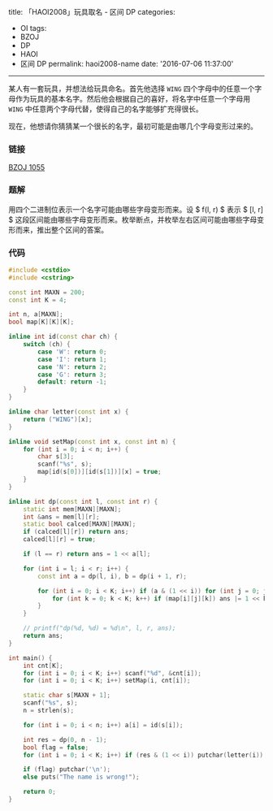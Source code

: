 title: 「HAOI2008」玩具取名 - 区间 DP
categories:
  - OI
tags:
  - BZOJ
  - DP
  - HAOI
  - 区间 DP
permalink: haoi2008-name
date: '2016-07-06 11:37:00'
---

某人有一套玩具，并想法给玩具命名。首先他选择 `WING` 四个字母中的任意一个字母作为玩具的基本名字。然后他会根据自己的喜好，将名字中任意一个字母用 `WING` 中任意两个字母代替，使得自己的名字能够扩充得很长。

现在，他想请你猜猜某一个很长的名字，最初可能是由哪几个字母变形过来的。

<!-- more -->

### 链接

[BZOJ 1055](http://www.lydsy.com/JudgeOnline/problem.php?id=1055)

### 题解

用四个二进制位表示一个名字可能由哪些字母变形而来。设 $ f(l, r) $ 表示 $ [l, r] $ 这段区间能由哪些字母变形而来。枚举断点，并枚举左右区间可能由哪些字母变形而来，推出整个区间的答案。

### 代码

```cpp
#include <cstdio>
#include <cstring>

const int MAXN = 200;
const int K = 4;

int n, a[MAXN];
bool map[K][K][K];

inline int id(const char ch) {
    switch (ch) {
        case 'W': return 0;
        case 'I': return 1;
        case 'N': return 2;
        case 'G': return 3;
        default: return -1;
    }
}

inline char letter(const int x) {
    return ("WING")[x];
}

inline void setMap(const int x, const int n) {
    for (int i = 0; i < n; i++) {
        char s[3];
        scanf("%s", s);
        map[id(s[0])][id(s[1])][x] = true;
    }
}

inline int dp(const int l, const int r) {
    static int mem[MAXN][MAXN];
    int &ans = mem[l][r];
    static bool calced[MAXN][MAXN];
    if (calced[l][r]) return ans;
    calced[l][r] = true;

    if (l == r) return ans = 1 << a[l];

    for (int i = l; i < r; i++) {
        const int a = dp(l, i), b = dp(i + 1, r);

        for (int i = 0; i < K; i++) if (a & (1 << i)) for (int j = 0; j < K; j++) if (b & (1 << j)) {
            for (int k = 0; k < K; k++) if (map[i][j][k]) ans |= 1 << k;
        }
    }

    // printf("dp(%d, %d) = %d\n", l, r, ans);
    return ans;
}

int main() {
    int cnt[K];
    for (int i = 0; i < K; i++) scanf("%d", &cnt[i]);
    for (int i = 0; i < K; i++) setMap(i, cnt[i]);

    static char s[MAXN + 1];
    scanf("%s", s);
    n = strlen(s);

    for (int i = 0; i < n; i++) a[i] = id(s[i]);

    int res = dp(0, n - 1);
    bool flag = false;
    for (int i = 0; i < K; i++) if (res & (1 << i)) putchar(letter(i)), flag = true;

    if (flag) putchar('\n');
    else puts("The name is wrong!");

    return 0;
}
```